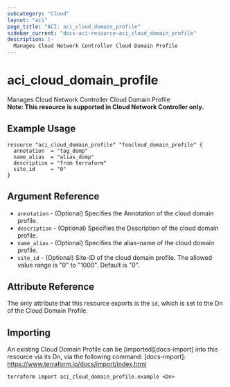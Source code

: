 ```yaml
---
subcategory: "Cloud"
layout: "aci"
page_title: "ACI: aci_cloud_domain_profile"
sidebar_current: "docs-aci-resource-aci_cloud_domain_profile"
description: |-
  Manages Cloud Network Controller Cloud Domain Profile
---
```


# aci_cloud_domain_profile

Manages Cloud Network Controller Cloud Domain Profile  
<b>Note: This resource is supported in Cloud Network Controller only.</b>

## Example Usage

```hcl
resource "aci_cloud_domain_profile" "foocloud_domain_profile" {
  annotation  = "tag_domp"
  name_alias  = "alias_domp"
  description = "from terraform"
  site_id     = "0"
}

```

## Argument Reference

- `annotation` - (Optional) Specifies the Annotation of the cloud domain profile.
- `description` - (Optional) Specifies the Description of the cloud domain profile.
- `name_alias` - (Optional) Specifies the alias-name of the cloud domain profile.
- `site_id` - (Optional) Site-ID of the cloud domain profile. The allowed value range is "0" to "1000". Default is "0".

## Attribute Reference

The only attribute that this resource exports is the `id`, which is set to the
Dn of the Cloud Domain Profile.

## Importing

An existing Cloud Domain Profile can be [imported][docs-import] into this resource via its Dn, via the following command:
[docs-import]: https://www.terraform.io/docs/import/index.html

```
terraform import aci_cloud_domain_profile.example <Dn>
```
